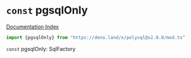# `const` pgsqlOnly

[Documentation Index](../README.md)

```ts
import {pgsqlOnly} from "https://deno.land/x/polysql@v2.0.8/mod.ts"
```

`const` pgsqlOnly: SqlFactory

